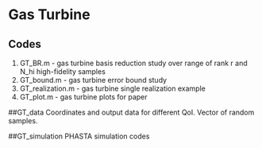 # Gas Turbine

## Codes
1. GT_BR.m - gas turbine basis reduction study over range of rank r and N_hi high-fidelity samples
2. GT_bound.m - gas turbine error bound study
3. GT_realization.m - gas turbine single realization example
4. GT_plot.m - gas turbine plots for paper

##GT_data
Coordinates and output data for different QoI. Vector of random samples. 

##GT_simulation
PHASTA simulation codes
